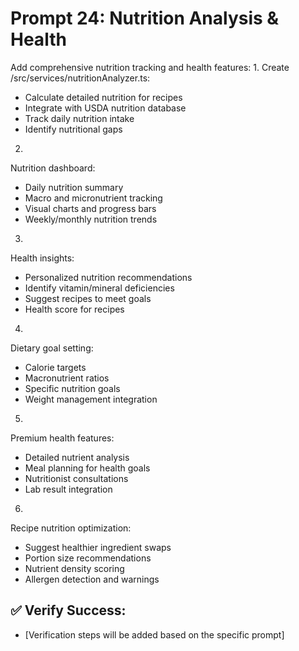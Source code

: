 # Prompt 24: Nutrition Analysis & Health

Add comprehensive nutrition tracking and health features:
1.
Create /src/services/nutritionAnalyzer.ts:
 - Calculate detailed nutrition for recipes
 - Integrate with USDA nutrition database
 - Track daily nutrition intake
 - Identify nutritional gaps
2.
Nutrition dashboard:
 - Daily nutrition summary
 - Macro and micronutrient tracking
 - Visual charts and progress bars
 - Weekly/monthly nutrition trends
3.
Health insights:
 - Personalized nutrition recommendations
 - Identify vitamin/mineral deficiencies
 - Suggest recipes to meet goals
 - Health score for recipes
4.
Dietary goal setting:
 - Calorie targets
 - Macronutrient ratios
 - Specific nutrition goals
 - Weight management integration
5.
Premium health features:
 - Detailed nutrient analysis
 - Meal planning for health goals
 - Nutritionist consultations
 - Lab result integration
6.
Recipe nutrition optimization:
 - Suggest healthier ingredient swaps
 - Portion size recommendations
 - Nutrient density scoring
 - Allergen detection and warnings

## ✅ Verify Success:
- [Verification steps will be added based on the specific prompt]
